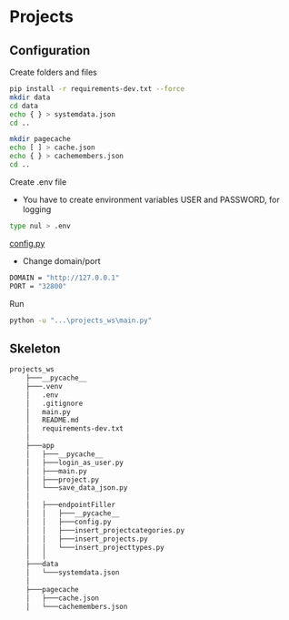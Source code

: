 # Projects
## Configuration
Create folders and files
```bash
pip install -r requirements-dev.txt --force
mkdir data
cd data
echo { } > systemdata.json
cd ..

mkdir pagecache
echo [ ] > cache.json
echo { } > cachemembers.json
cd ..
```

Create .env file
- You have to create environment variables USER and PASSWORD, for logging
```bash
type nul > .env
```

[config.py](app/endpointFiller/config.py)
- Change domain/port
```bash
DOMAIN = "http://127.0.0.1"
PORT = "32800"
```

Run
```bash
python -u "...\projects_ws\main.py"
```
## Skeleton
```bash
projects_ws
    ├───__pycache__
    ├───.venv
    │   .env
    │   .gitignore
    │   main.py
    │   README.md
    │   requirements-dev.txt
    │
    ├───app
    │   ├───__pycache__
    │   ├───login_as_user.py
    │   ├───main.py
    │   ├───project.py
    │   └───save_data_json.py
    │
    │   ├───endpointFiller
    │   │   ├───__pycache__
    │   │   ├───config.py
    │   │   ├───insert_projectcategories.py
    │   │   ├───insert_projects.py
    │   │   └───insert_projecttypes.py
    │   │
    ├───data
    │   └───systemdata.json
    │
    ├───pagecache
    │   ├───cache.json
    │   └───cachemembers.json
 ```
